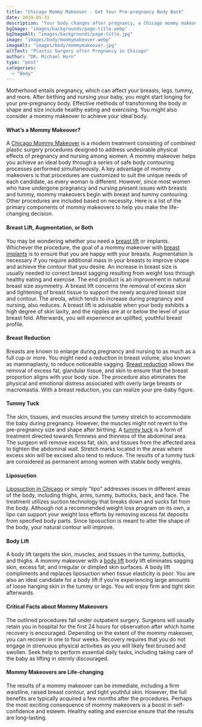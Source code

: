 ```yaml
---
title: "Chicago Mommy Makeover - Get Your Pre-pregnancy Body Back"
date: 2019-05-31
description: "Your body changes after pregnancy, a Chicago mommy makeover will get your pre-pregnancy body back. Breast lift, Implants, Body shaping and lipo, you'll look amazing quickly. "
bgImage: "images/backgrounds/page-title.webp"
bgImageAlt: "images/backgrounds/page-title.jpg"
image: "images/body/mommymakeover.webp"
imageAlt: "images/body/mommymakeover.jpg"
altText: "Plastic Surgery after Pregnancy in Chicago"
author: "DR. Michael Horn"
type: "post"
categories: 
  - "Body"
---
```


Motherhood entails pregnancy, which can affect your breasts, legs, tummy, and more. After birthing and nursing your baby, you might start longing for your pre-pregnancy body. Effective methods of transforming the body in shape and size include healthy eating and exercising. You might also consider a mommy makeover to achieve your ideal body.  

#### What’s a Mommy Makeover?
A [Chicago Mommy Makeover](/body/mommy-makeover) is a modern treatment consisting of combined plastic surgery procedures designed to address undesirable physical effects of pregnancy and nursing among women. A mommy makeover helps you achieve an ideal body through a series of safe body contouring processes performed simultaneously. 
A key advantage of mommy makeovers is that procedures are customized to suit the unique needs of each candidate, as every woman is different. However, since most women who have undergone pregnancy and nursing present issues with breasts and tummy, mommy makeovers begin with breast and tummy contouring. Other procedures are included based on necessity. Here is a list of the primary components of mommy makeovers to help you make the life-changing decision.  


#### Breast Lift, Augmentation, or Both
You may be wondering whether you need a [breast lift](/breast/breast-lift) or implants. Whichever the procedure, the goal of a mommy makeover with [breast implants](/breast/breast-implants-augmentation) is to ensure that you are happy with your breasts. Augmentation is necessary if you require additional mass in your breasts to improve shape and achieve the contour that you desire. An increase in breast size is usually needed to correct breast sagging resulting from weight loss through healthy eating and exercise. The end product is an improvement in natural breast size asymmetry.
A breast lift concerns the removal of excess skin and tightening of breast tissue to support the newly acquired breast size and contour. The areola, which tends to increase during pregnancy and nursing, also reduces. A breast lift is advisable when your body exhibits a high degree of skin laxity, and the nipples are at or below the level of your breast fold. Afterwards, you will experience an uplifted, youthful breast profile.  


#### Breast Reduction

Breasts are known to enlarge during pregnancy and nursing to as much as a full cup or more. You might need a reduction in breast volume, also known as mammaplasty, to reduce noticeable sagging. [Breast reduction](/breast/breast-reduction) allows the removal of excess fat, glandular tissue, and skin to ensure that the breast proportion aligns with your body size. The procedure also eliminates the physical and emotional distress associated with overly large breasts or macromastia. With a breast reduction, you can realize your pre-baby figure.  


#### Tummy Tuck

The skin, tissues, and muscles around the tummy stretch to accommodate the baby during pregnancy. However, the muscles might not revert to the pre-pregnancy size and shape after birthing. A [tummy tuck](/body/tummy-tuck) is a form of treatment directed towards firmness and thinness of the abdominal area. The surgeon will remove excess fat, skin, and tissues from the affected area to tighten the abdominal wall. Stretch marks located in the areas where excess skin will be excised also tend to reduce. The results of a tummy tuck are considered as permanent among women with stable body weights. 

#### Liposuction

[Liposuction in Chicago](/body/liposuction) or simply "lipo" addresses issues in different areas of the body, including thighs, arms, tummy, buttocks, back, and face. The treatment utilizes suction technology that breaks down and sucks fat from the body. Although not a recommended weight loss program on its own, a lipo can support your weight loss efforts by removing excess fat deposits from specified body parts. Since liposuction is meant to alter the shape of the body, your natural contour will improve. 

#### Body Lift

A body lift targets the skin, muscles, and tissues in the tummy, buttocks, and thighs. A mommy makeover with a [body lift](/body/body-lift) body lift eliminates sagging skin, excess fat, and irregular or dimpled skin surfaces. A body lift compliments and replaces liposuction when tissue elasticity is poor. You are also an ideal candidate for a body lift if you’re experiencing large amounts of loose hanging skin in the tummy or legs. You will enjoy firm and tight skin afterwards. 

#### Critical Facts about Mommy Makeovers

The outlined procedures fall under outpatient surgery. Surgeons will usually retain you in hospital for the first 24 hours for observation after which home recovery is encouraged. Depending on the extent of the mommy makeover, you can recover in one to four weeks. Recovery requires that you do not engage in strenuous physical activities as you will likely feel bruised and swollen. Seek help to perform essential daily tasks, including taking care of the baby as lifting in sternly discouraged. 

#### Mommy Makeovers are Life-changing

The results of a mommy makeover can be immediate, including a firm waistline, raised breast contour, and tight youthful skin. However, the full benefits are typically acquired a few months after the procedures. Perhaps the most exciting consequence of mommy makeovers is a boost in self- confidence and esteem. Healthy eating and exercise ensure that the results are long-lasting.
